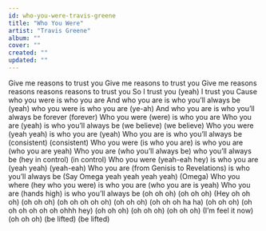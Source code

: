 ```yaml
---
id: who-you-were-travis-greene
title: "Who You Were"
artist: "Travis Greene"
album: ""
cover: ""
created: ""
updated: ""
---
```


Give me reasons to trust you
Give me reasons to trust you
Give me reasons reasons reasons reasons to trust you
So I trust you (yeah)
I trust you
Cause who you were is who you are
And who you are is who you’ll always be (yeah)
who you were is who you are (ye-ah)
And who you are is who you’ll always be forever (forever)
Who you were (were) is who you are
Who you are (yeah) is who you’ll always be (we believe) (we believe)
Who you were (yeah yeah) is who you are (yeah)
Who you are is who you’ll always be (consistent) (consistent)
Who you were (is who you are) is who you are (who you are yeah)
Who you are (who you’ll always be) who you’ll always be (hey in control) (in control)
Who you were (yeah-eah hey) is who you are (yeah yeah)
(yeah-eah) Who you are (from Genisis to Revelations) is who you’ll always be (Say Omega yeah yeah yeah yeah) (Omega)
Who you where (hey who you were) is who you are
(who you are is yeah) Who you are (hands high) is who you’ll always be
(oh oh oh) (oh oh oh)
(Hey oh oh oh) (oh oh oh)
(oh oh oh oh oh) (oh oh oh)
(oh oh oh ha ha) (oh oh oh)
(oh oh oh oh oh oh ohhh hey) (oh oh oh)
(oh oh oh) (oh oh oh) (I’m feel it now) (oh oh oh) (be lifted) (be lifted)